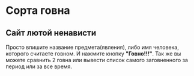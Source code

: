 Сорта говна
========
Сайт лютой ненависти
--------------------

Просто впишите название предмета(явления), либо имя человека, которого считаете говном. И нажмите кнопку **"Говно!!!"**.
Так же вы можете сравнить 2 говна или вывести список самого заговненного за период или за все время.
